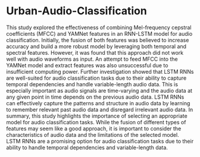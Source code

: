 # Urban-Audio-Classification

This study explored the effectiveness of combining Mel-frequency cepstral coefficients (MFCC) and YAMNet features in an RNN-LSTM model for audio classification. Initially, the fusion of both features was believed to increase accuracy and build a more robust model by leveraging both temporal and spectral features. However, it was found that this approach did not work well with audio waveforms as input. An attempt to feed MFCC into the YAMNet model and extract features was also unsuccessful due to insufficient computing power.
Further investigation showed that LSTM RNNs are well-suited for audio classification tasks due to their ability to capture temporal dependencies and handle variable-length audio data. This is especially important as audio signals are time-varying and the audio data at any given point in time depends on the previous audio data. LSTM RNNs can effectively capture the patterns and structure in audio data by learning to remember relevant past audio data and disregard irrelevant audio data.
In summary, this study highlights the importance of selecting an appropriate model for audio classification tasks. While the fusion of different types of features may seem like a good approach, it is important to consider the characteristics of audio data and the limitations of the selected model. LSTM RNNs are a promising option for audio classification tasks due to their ability to handle temporal dependencies and variable-length data.
